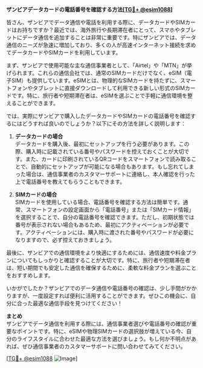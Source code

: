 **ザンビアデータカードの電話番号を確認する方法[[TG💪+ @esim1088](https://t.me/s/esim1088)]**

皆さん、ザンビアでデータ通信や電話を利用する際に、データカードやSIMカードはお持ちですか？最近では、海外旅行や長期滞在者にとって、スマホやタブレットにデータ通信を追加することは非常に重要です。特にザンビアでは、データ通信のニーズが急速に増加しており、多くの人が高速インターネット接続を求めてデータカードやSIMカードを利用しています。

まず、ザンビアで使用可能な主な通信事業者として、「Airtel」や「MTN」が挙げられます。これらの通信会社では、通常のSIMカードだけでなく、eSIM（電子SIM）も提供しています。eSIMとは、物理的なSIMカードを持たずに、スマートフォンやタブレットに直接ダウンロードして利用できる新しい形式のSIMカードです。特に、旅行者や短期滞在者は、eSIMを選ぶことで手軽に通信環境を整えることができます。

では、実際にザンビアで購入したデータカードやSIMカードの電話番号を確認するにはどうすれば良いのでしょうか？以下にその方法を詳しく説明します：

1. **データカードの場合**  
   データカードを購入後、最初にセットアップを行う必要があります。この際、購入時に記載されている番号やパスワードを控えておくことが大切です。また、カードに印刷されているQRコードをスマートフォンで読み取ることで、自動的にセットアップが可能になる場合もあります。もし忘れてしまった場合は、通信事業者のカスタマーサポートに連絡し、本人確認を行った上で電話番号を教えてもらうこともできます。

2. **SIMカードの場合**  
   SIMカードを使用している場合、電話番号を確認する方法は簡単です。通常、スマートフォンの設定画面から「電話番号」または「SIMカード情報」を選択することで、自分の電話番号を確認できます。ただし、初期状態では番号が表示されない場合もあるため、最初にアクティベーションが必要です。アクティベーションには、購入時に渡された番号やパスワードが必要になりますので、必ず控えておきましょう。

最後に、ザンビアでの通信環境をより快適にするためには、通信速度や料金プランについてもしっかりと確認することが大切です。特に、旅行者や短期滞在者は、短い期間でも安定した通信を確保するために、柔軟な料金プランを選ぶことをおすすめします。

いかがでしたか？ザンビアでのデータ通信や電話番号の確認は、少し手間がかかりますが、一度設定すれば便利に活用することができます。ぜひこの機会に、自分に合った最適な通信手段を見つけてください！

**まとめ**  
ザンビアでデータ通信を利用する際には、通信事業者選びや電話番号の確認が重要なポイントです。特に、eSIMや物理SIMカードの選択肢が増えている今、自分のライフスタイルに合わせた最適な方法を選びましょう。もし何か不明点があれば、ぜひ通信事業者のカスタマーサポートに問い合わせてみてください。

[[TG💪+ @esim1088](https://t.me/s/esim1088) ![Image](https://i.postimg.cc/Y0z9fWf4/image.png)]